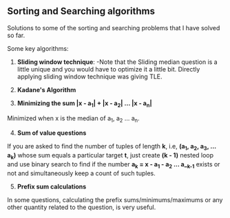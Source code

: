 ## Sorting and Searching algorithms

Solutions to some of the sorting and searching problems that I have solved so far.

Some key algorithms:

1. **Sliding window technique**:
     -Note that the Sliding median question is a little unique and you would have to optimize it a little bit. Directly applying sliding window technique was giving TLE.
  
2. **Kadane's Algorithm**

3. **Minimizing the sum |x - a<sub>1</sub>| + |x - a<sub>2</sub>| ... |x - a<sub>n</sub>|**

  Minimized when x is the median of a<sub>1</sub>, a<sub>2</sub> ... a<sub>n</sub>.

4. **Sum of value questions**

  If you are asked to find the number of tuples of length **k**, i.e, **(a<sub>1</sub>, a<sub>2</sub>, a<sub>3</sub>, ... a<sub>k</sub>)** whose sum equals a particular target **t**, just create **(k - 1)** nested loop and use binary search to find if the number **a<sub>k</sub> = x - a<sub>1</sub> - a<sub>2</sub> ... a_<sub>k-1</sub>** exists or not and simultaneously keep a count of such tuples.
  

5. **Prefix sum calculations**

  In some questions, calculating the prefix sums/minimums/maximums or any other quantity related to the question, is very useful.
